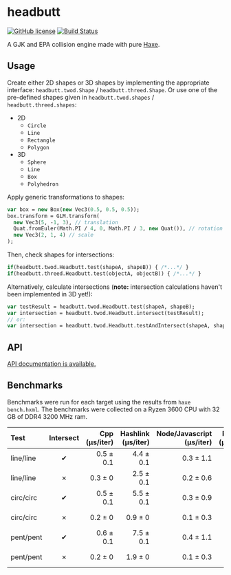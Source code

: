 # headbutt

[![GitHub license](https://img.shields.io/badge/license-Apache%202-blue.svg?style=flat-square)](https://raw.githubusercontent.com/hamaluik/headbutt/master/LICENSE)
[![Build Status](https://img.shields.io/travis/hamaluik/headbutt.svg?style=flat-square)](https://travis-ci.org/hamaluik/headbutt)

A GJK and EPA collision engine made with pure [Haxe](http://haxe.org/).

## Usage

Create either 2D shapes or 3D shapes by implementing the appropriate interface: `headbutt.twod.Shape` / `headbutt.threed.Shape`. Or use one of the pre-defined shapes given in `headbutt.twod.shapes` / `headbutt.threed.shapes`:

* 2D
  * `Circle`
  * `Line`
  * `Rectangle`
  * `Polygon`
* 3D
  * `Sphere`
  * `Line`
  * `Box`
  * `Polyhedron`

Apply generic transformations to shapes:

```haxe
var box = new Box(new Vec3(0.5, 0.5, 0.5));
box.transform = GLM.transform(
  new Vec3(5, -1, 3), // translation
  Quat.fromEuler(Math.PI / 4, 0, Math.PI / 3, new Quat()), // rotation
  new Vec3(2, 1, 4) // scale
);
```

Then, check shapes for intersections:

```haxe
if(headbutt.twod.Headbutt.test(shapeA, shapeB)) { /*...*/ }
if(headbutt.threed.Headbutt.test(objectA, objectB)) { /*...*/ }
```

Alternatively, calculate intersections (**note:** intersection calculations haven't been implemented in 3D yet!):

```haxe
var testResult = headbutt.twod.Headbutt.test(shapeA, shapeB);
var intersection = headbutt.twod.Headbutt.intersect(testResult);
// or:
var intersection = headbutt.twod.Headbutt.testAndIntersect(shapeA, shapeB);
```

## API

[API documentation is available.](https://hamaluik.github.com/headbutt/)

## Benchmarks

Benchmarks were run for each target using the results from `haxe bench.hxml`. The
benchmarks were collected on a Ryzen 3600 CPU with 32 GB of DDR4 3200 MHz ram.

| Test | Intersect | Cpp (μs/iter) | Hashlink (μs/iter) | Node/Javascript (μs/iter) | Python (μs/iter) | Interp (μs/iter) |
|:-----|:---------:|---------:|-------:|-------:|-------:|-------:|
| line/line | ✔ |0.5 ± 0.1 | 4.4 ± 0.1 | 0.3 ± 1.1 | 18.6 ± 0.1 | 10.8 ± 0.1 |
| line/line | ✗ | 0.3 ± 0 | 2.5 ± 0.1 | 0.2 ± 0.6 | 12 ± 0.1 | 6.8 ± 0 |
| circ/circ | ✔ | 0.5 ± 0.1 | 5.5 ± 0.1 | 0.3 ± 0.9 | 23.8 ± 0.1 | 12.8 ± 0.1 |
| circ/circ | ✗ | 0.2 ± 0 | 0.9 ± 0 | 0.1 ± 0.3 | 4.5 ± 0.1 | 2.6 ± 0 |
| pent/pent | ✔ | 0.6 ± 0.1 | 7.5 ± 0.1 | 0.4 ± 1.1 | 55.4 ± 0.2 | 24.5 ± 0.1 |
| pent/pent | ✗ | 0.2 ± 0 | 1.9 ± 0 | 0.1 ± 0.3 | 15.1 ± 0.3 | 6.7 ± 0 |
